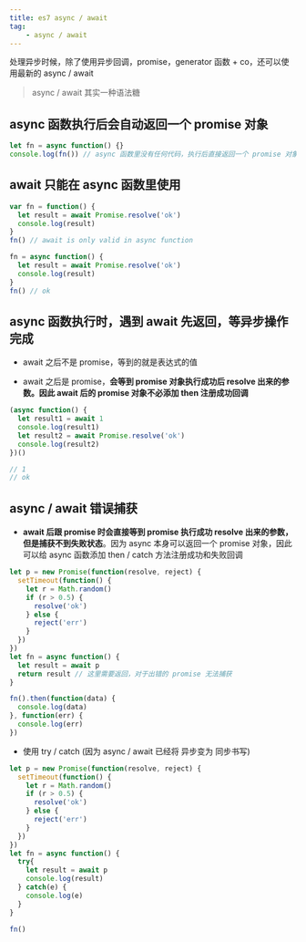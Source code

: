 ```yaml
---
title: es7 async / await
tag: 
	- async / await
---
```


处理异步时候，除了使用异步回调，promise，generator 函数 + co，还可以使用最新的 async / await

> async / await 其实一种语法糖

## async 函数执行后会自动返回一个 promise 对象

```js
let fn = async function() {}
console.log(fn()) // async 函数里没有任何代码，执行后直接返回一个 promise 对象
```

<!-- more -->

## await 只能在 async 函数里使用

```js
var fn = function() {
  let result = await Promise.resolve('ok')
  console.log(result)
}
fn() // await is only valid in async function

fn = async function() {
  let result = await Promise.resolve('ok')
  console.log(result)
}
fn() // ok
```

## async 函数执行时，遇到 await 先返回，等异步操作完成

- await 之后不是 promise，等到的就是表达式的值

- await 之后是 promise，**会等到 promise 对象执行成功后 resolve 出来的参数。因此 await 后的 promise 对象不必添加 then 注册成功回调**

```js
(async function() {
  let result1 = await 1
  console.log(result1)
  let result2 = await Promise.resolve('ok')
  console.log(result2)
})()

// 1
// ok
```

## async / await 错误捕获

- **await 后跟 promise 时会直接等到 promise 执行成功 resolve 出来的参数，但是捕获不到失败状态**。因为 async 本身可以返回一个 promise 对象，因此可以给 async 函数添加 then / catch 方法注册成功和失败回调

```js
let p = new Promise(function(resolve, reject) {
  setTimeout(function() {
    let r = Math.random()
    if (r > 0.5) {
      resolve('ok')
    } else {
      reject('err')
    }
  })
})
let fn = async function() {
  let result = await p
  return result // 这里需要返回，对于出错的 promise 无法捕获
}

fn().then(function(data) {
  console.log(data)
}, function(err) {
  console.log(err)
})
```

- 使用 try / catch (因为 async / await 已经将 异步变为 同步书写)

```js
let p = new Promise(function(resolve, reject) {
  setTimeout(function() {
    let r = Math.random()
    if (r > 0.5) {
      resolve('ok')
    } else {
      reject('err')
    }
  })
})
let fn = async function() {
  try{
    let result = await p
    console.log(result)
  } catch(e) {
    console.log(e)
  }
}

fn()
```